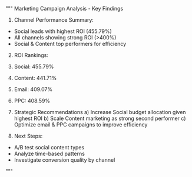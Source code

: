 """
Marketing Campaign Analysis - Key Findings

1. Channel Performance Summary:
  - Social leads with highest ROI (455.79%)
  - All channels showing strong ROI (>400%)
  - Social & Content top performers for efficiency

2. ROI Rankings:
  1. Social: 455.79%
  2. Content: 441.71%
  3. Email: 409.07%
  4. PPC: 408.59%

3. Strategic Recommendations
  a) Increase Social budget allocation given highest ROI
  b) Scale Content marketing as strong second performer
  c) Optimize email & PPC campaigns to improve efficiency

4. Next Steps:
  - A/B test social content types
  - Analyze time-based patterns
  - Investigate conversion quality by channel

"""
